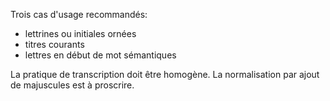 Trois cas d'usage recommandés:
- lettrines ou initiales ornées
- titres courants
- lettres en début de mot sémantiques

La pratique de transcription doit être homogène. 
La normalisation par ajout de majuscules est à proscrire.